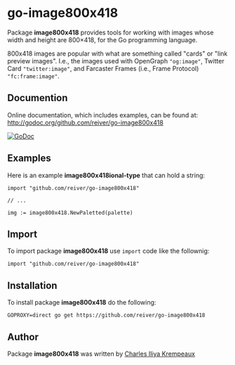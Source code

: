 # go-image800x418

Package **image800x418** provides tools for working with images whose width and height are 800×418, for the Go programming language.

800x418 images are popular with what are something called "cards" or "link preview images".
I.e., the images used with OpenGraph `"og:image"`, Twitter Card `"twitter:image"`, and Farcaster Frames (i.e., Frame Protocol) `"fc:frame:image"`.

## Documention

Online documentation, which includes examples, can be found at: http://godoc.org/github.com/reiver/go-image800x418

[![GoDoc](https://godoc.org/github.com/reiver/go-image800x418?status.svg)](https://godoc.org/github.com/reiver/go-image800x418)

## Examples

Here is an example **image800x418ional-type** that can hold a string:
```golang
import "github.com/reiver/go-image800x418"

// ...

img := image800x418.NewPaletted(palette)
```

## Import

To import package **image800x418** use `import` code like the follownig:
```
import "github.com/reiver/go-image800x418"
```

## Installation

To install package **image800x418** do the following:
```
GOPROXY=direct go get https://github.com/reiver/go-image800x418
```

## Author

Package **image800x418** was written by [Charles Iliya Krempeaux](http://changelog.ca)
